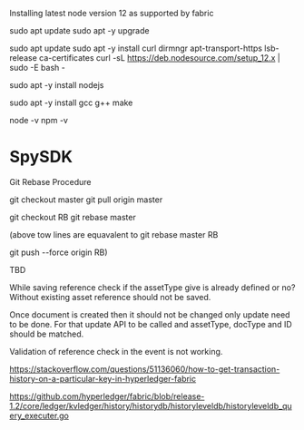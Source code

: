 Installing latest node version 12 as supported by fabric

<!-- For
 package: 'fabric-ca-client@2.2.5',
 required: { node: '^10.15.3 || ^12.13.1 || ^14.13.1', npm: '^6.4.1' },
 package: 'fabric-common@2.2.5',
 required: { node: '^10.15.3 || ^12.13.1 || ^14.13.1', npm: '^6.4.1' },
 package: 'fabric-network@2.2.5',
 required: { node: '^10.15.3 || ^12.13.1 || ^14.13.1', npm: '^6.4.1' },
 package: 'fabric-protos@2.2.5',
 required: { node: '^10.15.3 || ^12.13.1 || ^14.13.1', npm: '^6.4.1' },
 -->


sudo apt update
sudo apt -y upgrade



sudo apt update
sudo apt -y install curl dirmngr apt-transport-https lsb-release ca-certificates
curl -sL https://deb.nodesource.com/setup_12.x | sudo -E bash -


sudo apt -y install nodejs

sudo apt -y  install gcc g++ make


node -v
npm -v

# SpySDK
Git Rebase Procedure

git checkout master
git pull origin master

git checkout RB
git rebase master

(above tow lines are equavalent to  git rebase master RB


git push --force origin RB)


TBD

While saving reference check if the assetType give is already defined or no?  Without existing asset reference should not be saved.

Once document is created then it should not be changed only update need to be done.  For that update API to be called and assetType, docType and ID should be matched.


Validation of reference check in the event is not working.


https://stackoverflow.com/questions/51136060/how-to-get-transaction-history-on-a-particular-key-in-hyperledger-fabric

https://github.com/hyperledger/fabric/blob/release-1.2/core/ledger/kvledger/history/historydb/historyleveldb/historyleveldb_query_executer.go